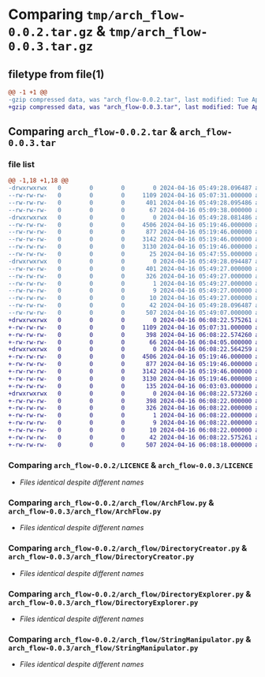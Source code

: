 # Comparing `tmp/arch_flow-0.0.2.tar.gz` & `tmp/arch_flow-0.0.3.tar.gz`

## filetype from file(1)

```diff
@@ -1 +1 @@
-gzip compressed data, was "arch_flow-0.0.2.tar", last modified: Tue Apr 16 05:49:28 2024, max compression
+gzip compressed data, was "arch_flow-0.0.3.tar", last modified: Tue Apr 16 06:08:22 2024, max compression
```

## Comparing `arch_flow-0.0.2.tar` & `arch_flow-0.0.3.tar`

### file list

```diff
@@ -1,18 +1,18 @@
-drwxrwxrwx   0        0        0        0 2024-04-16 05:49:28.096487 arch_flow-0.0.2/
--rw-rw-rw-   0        0        0     1109 2024-04-16 05:07:31.000000 arch_flow-0.0.2/LICENCE
--rw-rw-rw-   0        0        0      401 2024-04-16 05:49:28.095486 arch_flow-0.0.2/PKG-INFO
--rw-rw-rw-   0        0        0       67 2024-04-16 05:09:38.000000 arch_flow-0.0.2/README.md
-drwxrwxrwx   0        0        0        0 2024-04-16 05:49:28.081486 arch_flow-0.0.2/arch_flow/
--rw-rw-rw-   0        0        0     4506 2024-04-16 05:19:46.000000 arch_flow-0.0.2/arch_flow/ArchFlow.py
--rw-rw-rw-   0        0        0      877 2024-04-16 05:19:46.000000 arch_flow-0.0.2/arch_flow/DirectoryCreator.py
--rw-rw-rw-   0        0        0     3142 2024-04-16 05:19:46.000000 arch_flow-0.0.2/arch_flow/DirectoryExplorer.py
--rw-rw-rw-   0        0        0     3130 2024-04-16 05:19:46.000000 arch_flow-0.0.2/arch_flow/StringManipulator.py
--rw-rw-rw-   0        0        0       25 2024-04-16 05:47:55.000000 arch_flow-0.0.2/arch_flow/__init__.py
-drwxrwxrwx   0        0        0        0 2024-04-16 05:49:28.094487 arch_flow-0.0.2/arch_flow.egg-info/
--rw-rw-rw-   0        0        0      401 2024-04-16 05:49:27.000000 arch_flow-0.0.2/arch_flow.egg-info/PKG-INFO
--rw-rw-rw-   0        0        0      326 2024-04-16 05:49:27.000000 arch_flow-0.0.2/arch_flow.egg-info/SOURCES.txt
--rw-rw-rw-   0        0        0        1 2024-04-16 05:49:27.000000 arch_flow-0.0.2/arch_flow.egg-info/dependency_links.txt
--rw-rw-rw-   0        0        0        9 2024-04-16 05:49:27.000000 arch_flow-0.0.2/arch_flow.egg-info/requires.txt
--rw-rw-rw-   0        0        0       10 2024-04-16 05:49:27.000000 arch_flow-0.0.2/arch_flow.egg-info/top_level.txt
--rw-rw-rw-   0        0        0       42 2024-04-16 05:49:28.096487 arch_flow-0.0.2/setup.cfg
--rw-rw-rw-   0        0        0      507 2024-04-16 05:49:07.000000 arch_flow-0.0.2/setup.py
+drwxrwxrwx   0        0        0        0 2024-04-16 06:08:22.575261 arch_flow-0.0.3/
+-rw-rw-rw-   0        0        0     1109 2024-04-16 05:07:31.000000 arch_flow-0.0.3/LICENCE
+-rw-rw-rw-   0        0        0      398 2024-04-16 06:08:22.574260 arch_flow-0.0.3/PKG-INFO
+-rw-rw-rw-   0        0        0       66 2024-04-16 06:04:05.000000 arch_flow-0.0.3/README.md
+drwxrwxrwx   0        0        0        0 2024-04-16 06:08:22.564259 arch_flow-0.0.3/arch_flow/
+-rw-rw-rw-   0        0        0     4506 2024-04-16 05:19:46.000000 arch_flow-0.0.3/arch_flow/ArchFlow.py
+-rw-rw-rw-   0        0        0      877 2024-04-16 05:19:46.000000 arch_flow-0.0.3/arch_flow/DirectoryCreator.py
+-rw-rw-rw-   0        0        0     3142 2024-04-16 05:19:46.000000 arch_flow-0.0.3/arch_flow/DirectoryExplorer.py
+-rw-rw-rw-   0        0        0     3130 2024-04-16 05:19:46.000000 arch_flow-0.0.3/arch_flow/StringManipulator.py
+-rw-rw-rw-   0        0        0      135 2024-04-16 06:03:03.000000 arch_flow-0.0.3/arch_flow/__init__.py
+drwxrwxrwx   0        0        0        0 2024-04-16 06:08:22.573260 arch_flow-0.0.3/arch_flow.egg-info/
+-rw-rw-rw-   0        0        0      398 2024-04-16 06:08:22.000000 arch_flow-0.0.3/arch_flow.egg-info/PKG-INFO
+-rw-rw-rw-   0        0        0      326 2024-04-16 06:08:22.000000 arch_flow-0.0.3/arch_flow.egg-info/SOURCES.txt
+-rw-rw-rw-   0        0        0        1 2024-04-16 06:08:22.000000 arch_flow-0.0.3/arch_flow.egg-info/dependency_links.txt
+-rw-rw-rw-   0        0        0        9 2024-04-16 06:08:22.000000 arch_flow-0.0.3/arch_flow.egg-info/requires.txt
+-rw-rw-rw-   0        0        0       10 2024-04-16 06:08:22.000000 arch_flow-0.0.3/arch_flow.egg-info/top_level.txt
+-rw-rw-rw-   0        0        0       42 2024-04-16 06:08:22.575261 arch_flow-0.0.3/setup.cfg
+-rw-rw-rw-   0        0        0      507 2024-04-16 06:08:18.000000 arch_flow-0.0.3/setup.py
```

### Comparing `arch_flow-0.0.2/LICENCE` & `arch_flow-0.0.3/LICENCE`

 * *Files identical despite different names*

### Comparing `arch_flow-0.0.2/arch_flow/ArchFlow.py` & `arch_flow-0.0.3/arch_flow/ArchFlow.py`

 * *Files identical despite different names*

### Comparing `arch_flow-0.0.2/arch_flow/DirectoryCreator.py` & `arch_flow-0.0.3/arch_flow/DirectoryCreator.py`

 * *Files identical despite different names*

### Comparing `arch_flow-0.0.2/arch_flow/DirectoryExplorer.py` & `arch_flow-0.0.3/arch_flow/DirectoryExplorer.py`

 * *Files identical despite different names*

### Comparing `arch_flow-0.0.2/arch_flow/StringManipulator.py` & `arch_flow-0.0.3/arch_flow/StringManipulator.py`

 * *Files identical despite different names*

